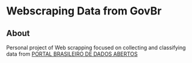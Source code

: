 # Webscraping Data from GovBr

## About ## 

Personal project of Web scrapping focused on collecting and classifying data from [PORTAL BRASILEIRO DE DADOS ABERTOS](https://dados.gov.br/dataset?_organization_limit=0)
